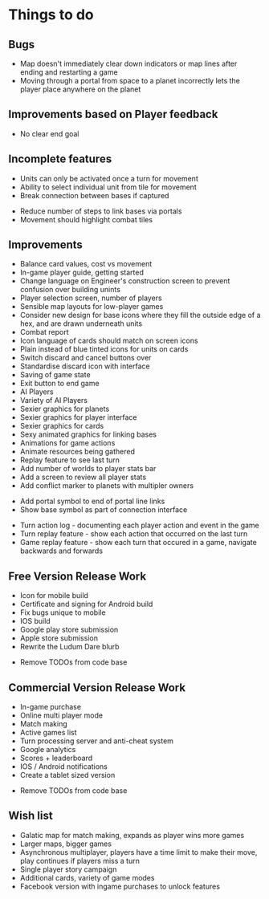 Things to do
============

Bugs
----
- Map doesn't immediately clear down indicators or map lines after ending and restarting a game
- Moving through a portal from space to a planet incorrectly lets the player place anywhere on the planet

Improvements based on Player feedback
-------------------------------------
+ No clear end goal

Incomplete features
-------------------
+ Units can only be activated once a turn for movement
+ Ability to select individual unit from tile for movement
+ Break connection between bases if captured
- Reduce number of steps to link bases via portals
- Movement should highlight combat tiles

Improvements
------------
+ Balance card values, cost vs movement
+ In-game player guide, getting started
+ Change language on Engineer's construction screen to prevent confusion over building unints
+ Player selection screen, number of players
+ Sensible map layouts for low-player games
+ Consider new design for base icons where they fill the outside edge of a hex, and are drawn underneath units
+ Combat report
+ Icon language of cards should match on screen icons
+ Plain instead of blue tinted icons for units on cards
+ Switch discard and cancel buttons over
+ Standardise discard icon with interface
+ Saving of game state
+ Exit button to end game
+ AI Players
+ Variety of AI Players
+ Sexier graphics for planets
+ Sexier graphics for player interface
+ Sexier graphics for cards
+ Sexy animated graphics for linking bases
+ Animations for game actions
+ Animate resources being gathered
+ Replay feature to see last turn
+ Add number of worlds to player stats bar
+ Add a screen to review all player stats
+ Add conflict marker to planets with multipler owners
- Add portal symbol to end of portal line links
- Show base symbol as part of connection interface

+ Turn action log - documenting each player action and event in the game
+ Turn replay feature - show each action that occurred on the last turn
+ Game replay feature - show each turn that occured in a game, navigate backwards and forwards

Free Version Release Work
-------------------------
+ Icon for mobile build
+ Certificate and signing for Android build
+ Fix bugs unique to mobile
+ IOS build
+ Google play store submission
+ Apple store submission
+ Rewrite the Ludum Dare blurb
- Remove TODOs from code base

Commercial Version Release Work
-------------------------
+ In-game purchase
+ Online multi player mode
+ Match making
+ Active games list
+ Turn processing server and anti-cheat system
+ Google analytics
+ Scores + leaderboard
+ IOS / Android notifications
+ Create a tablet sized version
- Remove TODOs from code base

Wish list
---------
+ Galatic map for match making, expands as player wins more games
+ Larger maps, bigger games
+ Asynchronous multiplayer, players have a time limit to make their move, play continues if players miss a turn
+ Single player story campaign
+ Additional cards, variety of game modes
+ Facebook version with ingame purchases to unlock features

